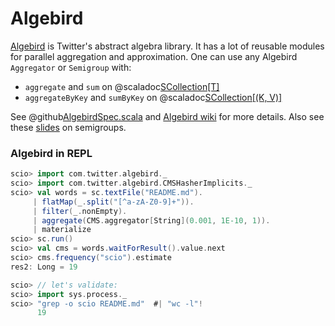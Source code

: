 # Algebird

[Algebird](https://github.com/twitter/algebird) is Twitter's abstract algebra library. It has a lot of reusable modules for parallel aggregation and approximation. One can use any Algebird `Aggregator` or `Semigroup` with:
- `aggregate` and `sum` on @scaladoc[SCollection[T]](com.spotify.scio.values.SCollection)
- `aggregateByKey` and `sumByKey` on @scaladoc[SCollection[(K, V)]](com.spotify.scio.values.PairSCollectionFunctions)

See @github[AlgebirdSpec.scala](/scio-examples/src/test/scala/com/spotify/scio/examples/extra/AlgebirdSpec.scala) and [Algebird wiki](https://github.com/twitter/algebird/wiki) for more details. Also see these [slides](http://www.lyh.me/slides/semigroups.html) on semigroups.

### Algebird in REPL

```scala
scio> import com.twitter.algebird._
scio> import com.twitter.algebird.CMSHasherImplicits._
scio> val words = sc.textFile("README.md").
     | flatMap(_.split("[^a-zA-Z0-9]+")).
     | filter(_.nonEmpty).
     | aggregate(CMS.aggregator[String](0.001, 1E-10, 1)).
     | materialize
scio> sc.run()
scio> val cms = words.waitForResult().value.next
scio> cms.frequency("scio").estimate
res2: Long = 19

scio> // let's validate:
scio> import sys.process._
scio> "grep -o scio README.md"  #| "wc -l"!
      19
```
